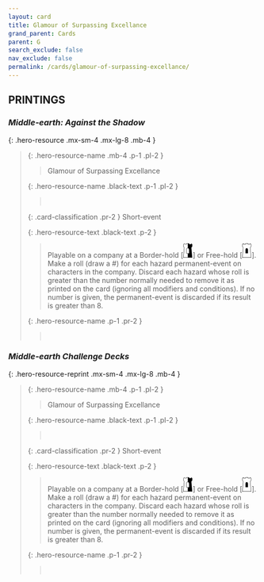 ```yaml
---
layout: card
title: Glamour of Surpassing Excellance
grand_parent: Cards
parent: G
search_exclude: false
nav_exclude: false
permalink: /cards/glamour-of-surpassing-excellance/
---
```


## PRINTINGS


### _Middle-earth: Against the Shadow_

{: .hero-resource .mx-sm-4 .mx-lg-8 .mb-4 }
> {: .hero-resource-name .mb-4 .p-1 .pl-2 }
> > <div class="card-mp"></div>
> > <div class="card-name">Glamour of Surpassing Excellance</div>
>
> {: .hero-resource-name .black-text .p-1 .pl-2 }
> > &nbsp;
>
> {: .card-classification .pr-2 }
> Short-event
>
> {: .hero-resource-text .black-text .p-2 }
> > Playable on a company at a Border-hold \[![](/assets/images/border-hold.svg)] or Free-hold \[![](/assets/images/free-hold.svg)]. Make a roll (draw a #) for each hazard permanent-event on characters in the company. Discard each hazard whose roll is greater than the number normally needed to remove it as printed on the card (ignoring all modifiers and conditions). If no number is given, the permanent-event is discarded if its result is greater than 8. 
> 
> {: .hero-resource-name .p-1 .pr-2 }
> > <div class="card-shield"></div>
> > <div class="card-corruption">&nbsp;</div>

### _Middle-earth Challenge Decks_

{: .hero-resource-reprint .mx-sm-4 .mx-lg-8 .mb-4 }
> {: .hero-resource-name .mb-4 .p-1 .pl-2 }
> > <div class="card-mp"></div>
> > <div class="card-name">Glamour of Surpassing Excellance</div>
>
> {: .hero-resource-name .black-text .p-1 .pl-2 }
> > &nbsp;
>
> {: .card-classification .pr-2 }
> Short-event
>
> {: .hero-resource-text .black-text .p-2 }
> > Playable on a company at a Border-hold \[![](/assets/images/border-hold.svg)] or Free-hold \[![](/assets/images/free-hold.svg)]. Make a roll (draw a #) for each hazard permanent-event on characters in the company. Discard each hazard whose roll is greater than the number normally needed to remove it as printed on the card (ignoring all modifiers and conditions). If no number is given, the permanent-event is discarded if its result is greater than 8. 
> 
> {: .hero-resource-name .p-1 .pr-2 }
> > <div class="card-shield"></div>
> > <div class="card-corruption">&nbsp;</div>
